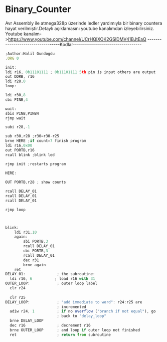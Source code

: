 # Binary_Counter
Avr Assembly ile atmega328p üzerinde ledler yardımıyla bir binary countera hayat verilmiştir.Detaylı açıklamasını youtube kanalımdan izleyebilirsiniz.
Youtube kanalım->https://www.youtube.com/channel/UCrHQlXOK2GSIDMV41BJtEaQ
----------------------------------Kodlar----------------------------------
```javascript
;Author:Halil Gundogdu
.ORG 0

init:
ldi r16, 0b11101111 ; 0b11101111 5th pin is input others are output
out DDRB, r16 
ldi r28,0
loop:

ldi r30,8
cbi PINB,4

wait:
sbis PINB,PINB4		
rjmp wait	

subi r28,-1 

sub r30,r28 ;r30=r30-r25
brne HERE ;if count=7 finish program
ldi r16,0x00
out PORTB,r16
rcall blink ;blink led

rjmp init ;restarts program

HERE:
	
OUT PORTB,r28 ; show counts

rcall DELAY_01
rcall DELAY_01
rcall DELAY_01

rjmp loop



blink:
	ldi r31,10
	again:
		sbi PORTB,3
		rcall DELAY_01
		cbi PORTB,3
		rcall DELAY_01
		dec r31
		brne again
	ret
DELAY_01:              ; the subroutine:
  ldi r16, 6          ; load r16 with 31
OUTER_LOOP:            ; outer loop label
  clr r24 
                      
  clr r25  
DELAY_LOOP:            ; "add immediate to word": r24:r25 are
                       ; incremented
  adiw r24, 1          ; if no overflow ("branch if not equal"), go
                       ; back to "delay_loop"
  brne DELAY_LOOP
  dec r16              ; decrement r16
  brne OUTER_LOOP      ; and loop if outer loop not finished
  ret                  ; return from subroutine

```
